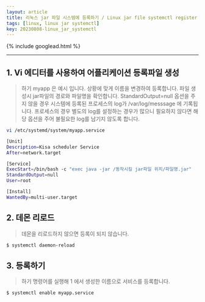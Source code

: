 ```yaml
---
layout: article
title: 리눅스 jar 파일 시스템에 등록하기 / Linux jar file systemctl register
tags: [linux, linux jar systemctl]
key: 20230808-linux_jar_systemctl
---
```


{% include googlead.html %}

---

## 1. Vi 에디터를 사용하여 어플리케이션 등록파일 생성

> 하기 myapp 은 예시 입니다. 상황에 맞게 이름을 변경하여 등록합니다.
> 파일 생성시 jar파일의 경로와 파일명을 확인합니다.
> StandardOutput=null 옵션을 주지 않을 경우 시스템에 등록된 프로세스의 log가 /var/log/messsage 에 기록됩니다.
> 프로세스의 경우 별도의 log를 설정하는 경우가 많으니 필요하지 않다면 해당 옵션을 주어 불필요한 log를 남기지 않도록 합니다.

```bash
vi /etc/systemd/system/myapp.service

[Unit]
Description=Kisa scheduler Service
After=network.target

[Service]
ExecStart=/bin/bash -c "exec java -jar /동작시킬 jar파일 위치/파일명.jar"
StandardOutput=null
User=root

[Install]
WantedBy=multi-user.target
```

## 2. 데몬 리로드

> 데몬을 리로드하지 않으면 등록이 되지 않습니다.

```bash
$ systemctl daemon-reload
```

## 3. 등록하기

> 하기 명령어를 실행해 1 에서 생성한 이름으로 서비스를 등록합니다.

```bash
$ systemctl enable myapp.service
```